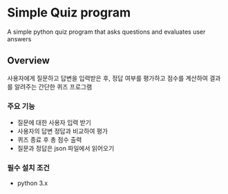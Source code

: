 # Simple Quiz program

A simple python quiz program that asks questions and evaluates user answers

## Overview

사용자에게 질문하고 답변을 입력받은 후, 정답 여부를 평가하고 점수를 계산하여 결과를 알려주는 간단한 퀴즈 프로그램

### 주요 기능

- 질문에 대한 사용자 입력 받기
- 사용자의 답변 정답과 비교하여 평가
- 퀴즈 종료 후 총 점수 출력
- 질문과 정답은 json 파일에서 읽어오기

### 필수 설치 조건
- python 3.x